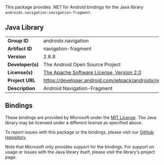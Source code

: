 This package provides .NET for Android bindings for the Java library `androidx.navigation:navigation-fragment`.

## Java Library

| | |
|-|-|
| **Group ID** | androidx.navigation |
| **Artifact ID** | navigation-fragment |
| **Version** | 2.8.8 |
| **Developer(s)** | The Android Open Source Project |
| **License(s)** | [The Apache Software License, Version 2.0](http://www.apache.org/licenses/LICENSE-2.0.txt) |
| **Project URL** | https://developer.android.com/jetpack/androidx/releases/navigation#2.8.8 |
| **Description** | Android Navigation-Fragment |

## Bindings

These bindings are provided by Microsoft under the [MIT License](https://opensource.org/licenses/MIT). The Java
library may be licensed under a different license as specified above.

To report issues with this package or the bindings, please visit our [GitHub repository](https://aka.ms/android-libraries).

Note that Microsoft only provides support for the bindings. For support on
usage or issues with the Java library itself, please visit the library's project page.
